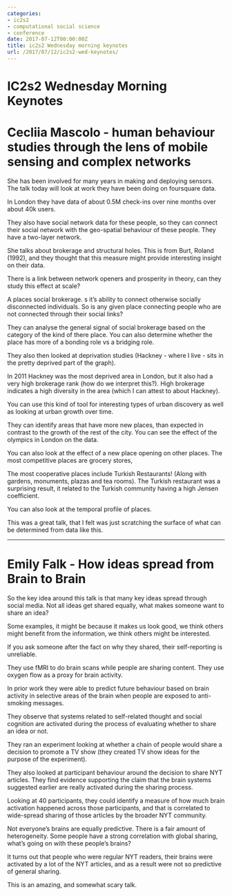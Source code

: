 ```yaml
---
categories:
- ic2s2
- computational social science
- conference
date: 2017-07-12T00:00:00Z
title: ic2s2 Wednesday morning keynotes
url: /2017/07/12/ic2s2-wed-keynotes/
---
```


# IC2s2 Wednesday Morning Keynotes 

# Cecliia Mascolo - human behaviour studies through the lens of mobile sensing and complex networks 
She has been involved for many years in making and deploying sensors. The talk today will look at work they have been doing on foursquare data. 

In London they have data of about 0.5M check-ins over nine months over about 40k users. 

They also have social network data for these people, so they can connect their social network with the geo-spatial behaviour of these people. They have a two-layer network. 

She talks about brokerage and structural holes. This is from Burt, Roland (1992), and they thought that this measure might provide interesting insight on their data. 

There is a link between network openers and prosperity in theory, can they study this effect at scale? 

A places social brokerage. s it’s ability to connect otherwise socially disconnected individuals. So is any given place connecting people who are not connected through their social links? 

They can analyse the general signal of social brokerage based on the category of the kind of there place. You can also determine whether the place has more of a bonding role vs a bridging role. 

They also then looked at deprivation studies (Hackney - where I live - sits in the pretty deprived part of the graph). 

In 2011 Hackney was the most deprived area in London, but it also had a very high brokerage rank (how do we interpret this?). High brokerage indicates a high diversity in the area (which I can attest to about Hackney). 

You can use this kind of tool for interesting types of urban discovery as well as looking at urban growth over time. 

They can identify areas that have more new places, than expected in contrast to the growth of the rest of the city. You can see the effect of the olympics in London on the data. 

You can also look at the effect of a new place opening on other places. 
The most competitive places are grocery stores, 

The most cooperative places include Turkish Restaurants! (Along with gardens, monuments, plazas and tea rooms). The Turkish restaurant was a surprising result, it related to the Turkish community having a high Jensen coefficient. 

You can also look at the temporal profile of places. 

This was a great talk, that I felt was just scratching the surface of what can be determined from data like this. 

---

# Emily Falk - How ideas spread from Brain to Brain 
So the key idea around this talk is that many key ideas spread through social media. Not all ideas get shared equally, what makes someone want to share an idea? 

Some examples, it might be because it makes us look good, we think others might benefit from the information, we think others might be interested. 

If you ask someone after the fact on why they shared, their self-reporting is unreliable.

They use fMRI to do brain scans while people are sharing content. They use oxygen flow as a proxy for brain activity. 

In prior work they were able to predict future behaviour based on brain activity in selective areas of the brain when people are exposed to anti-smoking messages. 

They observe that systems related to self-related thought and social cognition are activated during the process of evaluating whether to share an idea or not. 

They ran an experiment looking at whether a chain of people would share a decision to promote a TV show (they created TV show ideas for the purpose of the experiment). 

They also looked at participant behaviour around the decision to share NYT articles. They find evidence supporting the claim that the brain systems suggested earlier are really activated during the sharing process. 

Looking at 40 participants, they could identify a measure of how much brain activation happened across those participants, and that is correlated to wide-spread sharing of those articles by the broader NYT community. 

Not everyone’s brains are equally predictive. There is a fair amount of heterogeneity. Some people have a strong correlation with global sharing, what’s going on with these people’s brains? 

It turns out that people who were regular NYT readers, their brains were activated by a lot of the NYT articles, and as a result were not so predictive of general sharing. 

This is an amazing, and somewhat scary talk. 
